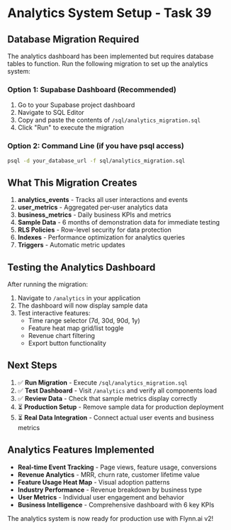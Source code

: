 # Analytics System Setup - Task 39

## Database Migration Required

The analytics dashboard has been implemented but requires database tables to function. Run the following migration to set up the analytics system:

### Option 1: Supabase Dashboard (Recommended)
1. Go to your Supabase project dashboard
2. Navigate to SQL Editor
3. Copy and paste the contents of `/sql/analytics_migration.sql`
4. Click "Run" to execute the migration

### Option 2: Command Line (if you have psql access)
```bash
psql -d your_database_url -f sql/analytics_migration.sql
```

## What This Migration Creates

1. **analytics_events** - Tracks all user interactions and events
2. **user_metrics** - Aggregated per-user analytics data  
3. **business_metrics** - Daily business KPIs and metrics
4. **Sample Data** - 6 months of demonstration data for immediate testing
5. **RLS Policies** - Row-level security for data protection
6. **Indexes** - Performance optimization for analytics queries
7. **Triggers** - Automatic metric updates

## Testing the Analytics Dashboard

After running the migration:

1. Navigate to `/analytics` in your application
2. The dashboard will now display sample data
3. Test interactive features:
   - Time range selector (7d, 30d, 90d, 1y)
   - Feature heat map grid/list toggle
   - Revenue chart filtering
   - Export button functionality

## Next Steps

1. ✅ **Run Migration** - Execute `/sql/analytics_migration.sql`
2. ✅ **Test Dashboard** - Visit `/analytics` and verify all components load
3. ✅ **Review Data** - Check that sample metrics display correctly
4. ⏳ **Production Setup** - Remove sample data for production deployment
5. ⏳ **Real Data Integration** - Connect actual user events and business metrics

## Analytics Features Implemented

- **Real-time Event Tracking** - Page views, feature usage, conversions
- **Revenue Analytics** - MRR, churn rate, customer lifetime value  
- **Feature Usage Heat Map** - Visual adoption patterns
- **Industry Performance** - Revenue breakdown by business type
- **User Metrics** - Individual user engagement and behavior
- **Business Intelligence** - Comprehensive dashboard with 6 key KPIs

The analytics system is now ready for production use with Flynn.ai v2!